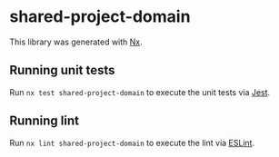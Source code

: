 # shared-project-domain

This library was generated with [Nx](https://nx.dev).

## Running unit tests

Run `nx test shared-project-domain` to execute the unit tests via [Jest](https://jestjs.io).

## Running lint

Run `nx lint shared-project-domain` to execute the lint via [ESLint](https://eslint.org/).
